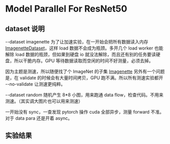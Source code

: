 # Model Parallel For ResNet50
## dataset 说明
--dataset imagenette 为了让加速实验，在一开始会把所有数据读入内存[ImagenetteDataset](data/loader.py)，这样 load 数据不会成为瓶颈。多开几个 load worker 也能解除 load 数据的瓶颈，但如果到硬盘 io 就没法解除，而且还有别的任务要读硬盘，所以干脆内存。GPU 等待数据读取而空闲的时间不好测量，必须去掉。

因为主题是测速，所以随便找了个 ImageNet 的子集 [Imagenette](https://github.com/fastai/imagenette)
另外有一个问题是，在 validate 的时候会有大量时间拷贝，GPU 跑不满。所以所有测速实验都开 --no-validate 让测速更纯粹。

--dataset random 随机产生 8*8 小图，用来跑通 data flow，检查代码。不用来测速。（其实调大图片也可以用来测速）

一开始没有 sync，一查发现 pytorch 操作 cuda 全部异步，测量 forward 不准。对于 data para 还是开着 async。

## 实验结果

